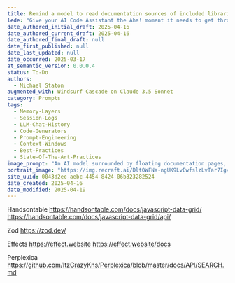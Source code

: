 ```yaml
---
title: Remind a model to read documentation sources of included libraries
lede: "Give your AI Code Assistant the Aha! moment it needs to get through your blockers by learning directly from documentation sources."
date_authored_initial_draft: 2025-04-16
date_authored_current_draft: 2025-04-16
date_authored_final_draft: null
date_first_published: null
date_last_updated: null
date_occurred: 2025-03-17
at_semantic_version: 0.0.0.4
status: To-Do
authors:
  - Michael Staton
augmented_with: Windsurf Cascade on Claude 3.5 Sonnet
category: Prompts
tags:
  - Memory-Layers
  - Session-Logs
  - LLM-Chat-History
  - Code-Generators
  - Prompt-Engineering
  - Context-Windows
  - Best-Practices
  - State-Of-The-Art-Practices
image_prompt: "An AI model surrounded by floating documentation pages, code snippets, and reference books. Visuals include a glowing lightbulb, search icons, and a sense of discovery and insight, symbolizing learning from documentation."
portrait_image: "https://img.recraft.ai/Dlt0WFNa-ngUK9LvEwfslzLvTar7IgvAfm20BSD50WU/rs:fit:1024:1820:0/raw:1/plain/abs://external/images/98808c06-ca48-4818-afa6-7515dcc29fd7"
site_uuid: 0043d2ec-aebc-4454-8424-06b323282524
date_created: 2025-04-16
date_modified: 2025-04-19
---
```


Handsontable
https://handsontable.com/docs/javascript-data-grid/
https://handsontable.com/docs/javascript-data-grid/api/

Zod
https://zod.dev/

Effects
https://effect.website
https://effect.website/docs

Perplexica
https://github.com/ItzCrazyKns/Perplexica/blob/master/docs/API/SEARCH.md